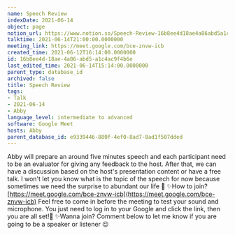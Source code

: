 ```yaml
---
name: Speech Review
indexDate: 2021-06-14
object: page
notion_url: https://www.notion.so/Speech-Review-16b8ee4d18ae4a86abd5a1c4ac9f4b6e
talktime: 2021-06-14T21:00:00.0000000
meeting_link: https://meet.google.com/bce-znvw-icb
created_time: 2021-06-12T16:14:00.0000000
id: 16b8ee4d-18ae-4a86-abd5-a1c4ac9f4b6e
last_edited_time: 2021-06-14T15:14:00.0000000
parent_type: database_id
archived: false
title: Speech Review
tags:
- Talk
- 2021-06-14
- Abby
language_level: intermediate to advanced
software: Google Meet
hosts: Abby
parent_database_id: e9339446-880f-4ef0-8ad7-8ad1f507dded
---
```


Abby will prepare an around five minutes speech and each participant need to be an evaluator for giving any feedback to the host. After that, we can have a discussion based on the host's presentation content or have a free talk. I won't let you know what is the topic of the speech for now because sometimes we need the surprise to abundant our life 🥰
✨How to join?
 [https://meet.google.com/bce-znvw-icb](https://meet.google.com/bce-znvw-icb) 
Feel free to come in before the meeting to test your sound and microphone. You just need to log in to your Google and click the link, then you are all set!🥳 
✨Wanna join?
Comment below to let me know if you are going to be a speaker or listener 😉


